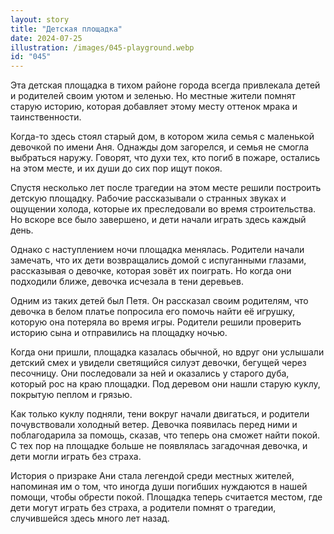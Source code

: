 ```yaml
---
layout: story
title: "Детская площадка"
date: 2024-07-25
illustration: /images/045-playground.webp
id: "045"
---
```


Эта детская площадка в тихом районе города всегда привлекала детей и родителей своим уютом и зеленью. Но местные жители помнят старую историю, которая добавляет этому месту оттенок мрака и таинственности.

Когда-то здесь стоял старый дом, в котором жила семья с маленькой девочкой по имени Аня. Однажды дом загорелся, и семья не смогла выбраться наружу. Говорят, что духи тех, кто погиб в пожаре, остались на этом месте, и их души до сих пор ищут покоя.

Спустя несколько лет после трагедии на этом месте решили построить детскую площадку. Рабочие рассказывали о странных звуках и ощущении холода, которые их преследовали во время строительства. Но вскоре все было завершено, и дети начали играть здесь каждый день.

Однако с наступлением ночи площадка менялась. Родители начали замечать, что их дети возвращались домой с испуганными глазами, рассказывая о девочке, которая зовёт их поиграть. Но когда они подходили ближе, девочка исчезала в тени деревьев.

Одним из таких детей был Петя. Он рассказал своим родителям, что девочка в белом платье попросила его помочь найти её игрушку, которую она потеряла во время игры. Родители решили проверить историю сына и отправились на площадку ночью.

Когда они пришли, площадка казалась обычной, но вдруг они услышали детский смех и увидели светящийся силуэт девочки, бегущей через песочницу. Они последовали за ней и оказались у старого дуба, который рос на краю площадки. Под деревом они нашли старую куклу, покрытую пеплом и грязью.

Как только куклу подняли, тени вокруг начали двигаться, и родители почувствовали холодный ветер. Девочка появилась перед ними и поблагодарила за помощь, сказав, что теперь она сможет найти покой. С тех пор на площадке больше не появлялась загадочная девочка, и дети могли играть без страха.

История о призраке Ани стала легендой среди местных жителей, напоминая им о том, что иногда души погибших нуждаются в нашей помощи, чтобы обрести покой. Площадка теперь считается местом, где дети могут играть без страха, а родители помнят о трагедии, случившейся здесь много лет назад.